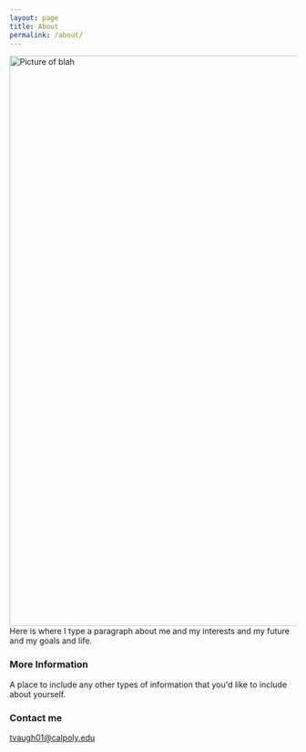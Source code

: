 ```yaml
---
layout: page
title: About
permalink: /about/
---
```

<img src="{{site.baseurl}}/images/TVpic.jpg" alt="Picture of blah" width="1000" 
style="float: left; margin-top: 0px; margin-right: 10px" />
Here is where I type a paragraph about me and my interests and my future and my goals and life. 

### More Information

A place to include any other types of information that you'd like to include about yourself.

### Contact me

[tvaugh01@calpoly.edu](tvaugh01@calpoly.edu)
